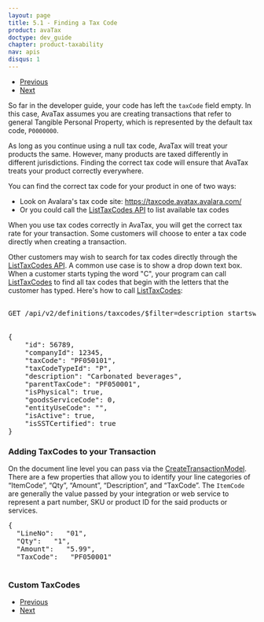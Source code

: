 ```yaml
---
layout: page
title: 5.1 - Finding a Tax Code
product: avaTax
doctype: dev_guide
chapter: product-taxability
nav: apis
disqus: 1
---
```

<ul class="pager">
  <li class="previous"><a href="/avatax/dev-guide/product-taxability/"><i class="glyphicon glyphicon-chevron-left"></i>Previous</a></li>
  <li class="next"><a href="/avatax/dev-guide/product-taxability/mapping-items-to-tax-code/">Next<i class="glyphicon glyphicon-chevron-right"></i></a></li>
</ul>

So far in the developer guide, your code has left the <code>taxCode</code> field empty.  In this case, AvaTax assumes you are creating transactions that refer to general Tangible Personal Property, which is represented by the default tax code, <code>P0000000</code>.

As long as you continue using a null tax code, AvaTax will treat your products the same.  However, many products are taxed differently in different jurisdictions.  Finding the correct tax code will ensure that AvaTax treats your product correctly everywhere.

You can find the correct tax code for your product in one of two ways:
<ul class="dev-guide-list">
    <li>Look on Avalara's tax code site: <a class="dev-guide-link" href="https://taxcode.avatax.avalara.com">https://taxcode.avatax.avalara.com/</a></li>
    <li>Or you could call the <a class="dev-guide-link" href="https://developer.avalara.com/api-reference/avatax/rest/v2/methods/Definitions/ListTaxCodes/">ListTaxCodes API</a> to list available tax codes</li>
</ul>

When you use tax codes correctly in AvaTax, you will get the correct tax rate for your transaction. Some customers will choose to enter a tax code directly when creating a transaction. 

Other customers may wish to search for tax codes directly through the <a class="dev-guide-link" href="https://developer.avalara.com/api-reference/avatax/rest/v2/methods/Definitions/ListTaxCodes/">ListTaxCodes API</a>.   A common use case is to show a drop down text box.  When a customer starts typing the word "C", your program can call <a class="dev-guide-link" href="https://developer.avalara.com/api-reference/avatax/rest/v2/methods/Definitions/ListTaxCodes/">ListTaxCodes</a> to find all tax codes that begin with the letters that the customer has typed.  Here's how to call <a class="dev-guide-link" href="https://developer.avalara.com/api-reference/avatax/rest/v2/methods/Definitions/ListTaxCodes/">ListTaxCodes</a>:

<pre>

GET /api/v2/definitions/taxcodes/$filter=description startswith C
 
 
{
    "id": 56789,
    "companyId": 12345,
    "taxCode": "PF050101",
    "taxCodeTypeId": "P",
    "description": "Carbonated beverages",
    "parentTaxCode": "PF050001",
    "isPhysical": true,
    "goodsServiceCode": 0,
    "entityUseCode": "",
    "isActive": true,
    "isSSTCertified": true
}
</pre>

<h3>Adding TaxCodes to your Transaction</h3>

On the document line level you can pass via the <a class="dev-guide-link" href="https://developer.avalara.com/api-reference/avatax/rest/v2/models/CreateTransactionModel/">CreateTransactionModel</a>. There are a few properties that allow you to identify your line categories of “ItemCode”, “Qty”, “Amount”, “Description”, and “TaxCode”. The <code>ItemCode</code> are generally the value passed by your integration or web service to represent a part number, SKU or product ID for the said products or services.

<pre>
{
  "LineNo":   "01",
  "Qty":   "1",
  "Amount":   "5.99",
  "TaxCode":   "PF050001"

</pre>

<h3>Custom TaxCodes</h3>

<ul class="pager">
  <li class="previous"><a href="/avatax/dev-guide/product-taxability/"><i class="glyphicon glyphicon-chevron-left"></i>Previous</a></li>
  <li class="next"><a href="/avatax/dev-guide/product-taxability/mapping-items-to-tax-code/">Next<i class="glyphicon glyphicon-chevron-right"></i></a></li>
</ul>
